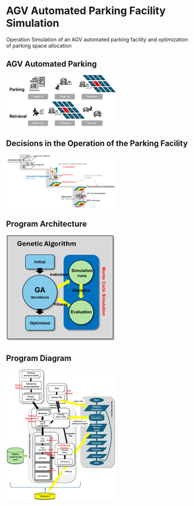 # AGV Automated Parking Facility Simulation
Operation Simulation of an AGV automated parking facility and optimization of parking space allocation

<h2>AGV Automated Parking</h2>
<img src="./agv automated parking.png" width="300" />

<h2>Decisions in the Operation of the Parking Facility</h2>
<img src="./agv parking facility.png" width="300" />

<h2>Program Architecture</h2>
<img src="./architecture.png" width="300" />

<h2>Program Diagram</h2>
<img src="./program diagram.png" width="300" />
